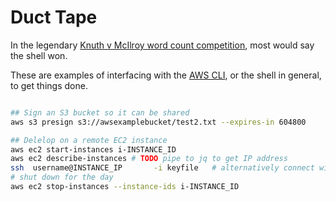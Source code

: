 # Duct Tape

In the legendary [Knuth v McIlroy word count competition](http://www.leancrew.com/all-this/2011/12/more-shell-less-egg/), most would say the shell won.

These are examples of interfacing with the [AWS CLI](https://github.com/aws/aws-cli), or the shell in general, to get things done.


```bash

## Sign an S3 bucket so it can be shared
aws s3 presign s3://awsexamplebucket/test2.txt --expires-in 604800

## Delelop on a remote EC2 instance 
aws ec2 start-instances i-INSTANCE_ID
aws ec2 describe-instances # TODO pipe to jq to get IP address
ssh  username@INSTANCE_IP       -i keyfile   # alternatively connect with vscode
# shut down for the day
aws ec2 stop-instances --instance-ids i-INSTANCE_ID
```



